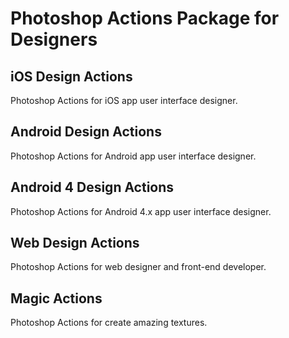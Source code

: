 Photoshop Actions Package for Designers
==================

iOS Design Actions
------------------
Photoshop Actions for iOS app user interface designer.

Android Design Actions
----------------------
Photoshop Actions for Android app user interface designer.

Android 4 Design Actions
------------------------
Photoshop Actions for Android 4.x app user interface designer.

Web Design Actions
------------------
Photoshop Actions for web designer and front-end developer.

Magic Actions
------------------
Photoshop Actions for create amazing textures.